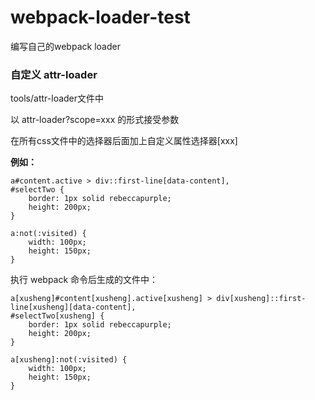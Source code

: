 # webpack-loader-test
编写自己的webpack loader

### 自定义 attr-loader
tools/attr-loader文件中

以 attr-loader?scope=xxx 的形式接受参数

在所有css文件中的选择器后面加上自定义属性选择器[xxx]

**例如：**
```
a#content.active > div::first-line[data-content],
#selectTwo {
    border: 1px solid rebeccapurple;
    height: 200px;
}

a:not(:visited) {
    width: 100px;
    height: 150px;
}
```

执行 webpack 命令后生成的文件中：
```
a[xusheng]#content[xusheng].active[xusheng] > div[xusheng]::first-line[xusheng][data-content],
#selectTwo[xusheng] {
    border: 1px solid rebeccapurple;
    height: 200px;
}

a[xusheng]:not(:visited) {
    width: 100px;
    height: 150px;
}
```
